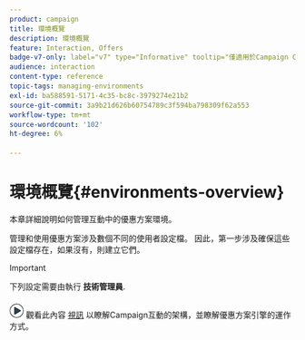 ```yaml
---
product: campaign
title: 環境概覽
description: 環境概覽
feature: Interaction, Offers
badge-v7-only: label="v7" type="Informative" tooltip="僅適用於Campaign Classic v7"
audience: interaction
content-type: reference
topic-tags: managing-environments
exl-id: ba588591-5171-4c35-bc8c-3979274e21b2
source-git-commit: 3a9b21d626b60754789c3f594ba798309f62a553
workflow-type: tm+mt
source-wordcount: '102'
ht-degree: 6%

---
```


# 環境概覽{#environments-overview}



本章詳細說明如何管理互動中的優惠方案環境。

管理和使用優惠方案涉及數個不同的使用者設定檔。 因此，第一步涉及確保這些設定檔存在，如果沒有，則建立它們。

>[!IMPORTANT]
>
>下列設定需要由執行 **技術管理員**.

![](assets/do-not-localize/how-to-video.png) 觀看此內容 [視訊](https://helpx.adobe.com/campaign/classic/how-to/architecture-of-acs-v6.html?playlist=/ccx/v1/collection/product/campaign/classic/segment/digital-marketers/explevel/intermediate/applaunch/get-started/collection.ccx.js&amp;ref=helpx.adobe.com) 以瞭解Campaign互動的架構，並瞭解優惠方案引擎的運作方式。
